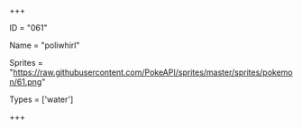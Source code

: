 




+++

ID = "061"

Name = "poliwhirl"

Sprites = "https://raw.githubusercontent.com/PokeAPI/sprites/master/sprites/pokemon/61.png"

Types = ['water']

+++

